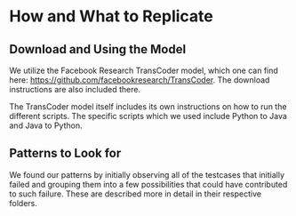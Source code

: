 # How and What to Replicate
## Download and Using the Model
We utilize the Facebook Research TransCoder model, which one can find here: https://github.com/facebookresearch/TransCoder. The download instructions are also included there. 

The TransCoder model itself includes its own instructions on how to run the different scripts. The specific scripts which we used include Python to Java and Java to Python. 

## Patterns to Look for

We found our patterns by initially observing all of the testcases that initially failed and grouping them into a few possibilities that could have contributed to such failure. These are described more in detail in their respective folders. 
